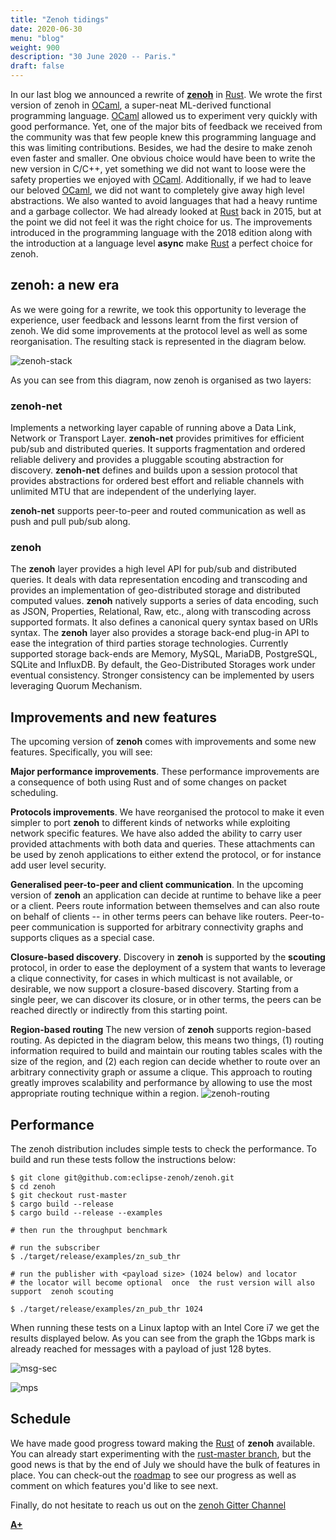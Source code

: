 ```yaml
---
title: "Zenoh tidings"
date: 2020-06-30
menu: "blog"
weight: 900
description: "30 June 2020 -- Paris."
draft: false
---
```

In our last blog we announced a rewrite of [**zenoh**](http://zenoh.io) in [Rust](http://rust-lang.org). We wrote the first version of zenoh in [OCaml](http://ocaml.org), a super-neat ML-derived functional programming language. [OCaml](http://ocaml.org) allowed us to experiment very quickly with good performance. Yet, one of the major bits of feedback we received from the community was that few people knew this programming language and this was limiting contributions. Besides, we had the desire to make zenoh even faster and smaller. One obvious choice would have been to write the new version in C/C++, yet something we did not want to loose were the safety properties we enjoyed with [OCaml](http://ocaml.org). Additionally, if we had to leave our beloved [OCaml](http://ocaml.org), we did not want to completely give away high level abstractions. We also wanted to avoid languages that had a heavy runtime and a garbage collector. We had already looked at [Rust](http://rust-lang.org) back in 2015, but at the point we did not feel it was the right choice for us. The improvements introduced in the programming language with the 2018 edition along with the introduction at a language level **async** make [Rust](http://rust-lang.org) a perfect choice for zenoh. 

## zenoh: a new era
As we were going for a rewrite, we took this opportunity to leverage the experience, user feedback and lessons learnt from the first version of zenoh. We did some improvements at the protocol level as well as some reorganisation. The resulting stack is represented in the diagram below.

![zenoh-stack](../../img/zenoh-stack.png)

As you can see from this diagram, now zenoh is organised as two layers: 

### zenoh-net
Implements a networking layer capable of running above a Data Link, Network or Transport Layer.  **zenoh-net** provides primitives for efficient pub/sub and distributed queries. It supports fragmentation and ordered reliable delivery and provides a pluggable scouting abstraction for discovery. **zenoh-net** defines and builds upon a session protocol that provides abstractions for ordered best effort and reliable channels with unlimited MTU that are independent of the underlying layer.

**zenoh-net** supports peer-to-peer and routed communication as well as push and pull pub/sub along.


### zenoh
The **zenoh** layer provides a high level API for pub/sub and distributed queries. It deals with data representation encoding and transcoding and provides an implementation of geo-distributed storage and distributed computed values. **zenoh** natively supports a series of data encoding, such as JSON, Properties, Relational, Raw, etc., along with transcoding across supported formats. It also defines a canonical query syntax based on URIs syntax.
The **zenoh** layer also provides a storage back-end plug-in API to ease the integration of third parties storage technologies. Currently supported storage back-ends are Memory, MySQL, MariaDB, PostgreSQL, SQLite and InfluxDB. By default, the Geo-Distributed Storages work under eventual consistency. Stronger consistency can be implemented by users leveraging Quorum Mechanism.

## Improvements and new features
The upcoming version of **zenoh** comes with improvements and some new features. Specifically, you will see:

**Major performance improvements**. These performance improvements are a consequence of both using Rust and of some changes on packet scheduling. 

**Protocols improvements**. We have reorganised the protocol to make it even simpler to port **zenoh** to different kinds of networks while exploiting network specific features. We have also added the ability to carry user provided attachments with both data and queries. These attachments can be used by zenoh applications to either extend the protocol, or for instance add user level security.  

**Generalised peer-to-peer and client communication**. In the upcoming version of **zenoh** an application can decide at runtime to behave like a peer or a client. Peers route information between themselves and can also route on behalf of clients -- in other terms peers can behave like routers. Peer-to-peer communication is supported for arbitrary connectivity graphs and supports cliques as a special case. 

**Closure-based discovery**. Discovery in **zenoh** is supported by the **scouting** protocol, in order to ease the deployment of a system that wants to leverage a clique connectivity, for cases in which multicast is not available, or desirable, we now support a closure-based discovery. Starting from a single peer, we can discover its closure, or in other terms, the peers can be reached directly or indirectly from this starting point.

**Region-based routing**
The new version of **zenoh** supports region-based routing. As depicted in the diagram below, this means two things, (1) routing information required to build and maintain our routing tables scales with the size of the region, and (2) each region can decide whether to route over an arbitrary connectivity graph or assume a clique. This approach to routing greatly improves scalability and performance by allowing to use the most appropriate routing technique within a region.
![zenoh-routing](../../img/routing.png)

## Performance
The zenoh distribution includes simple tests to check the performance. To build and run these tests follow the instructions below:

```
$ git clone git@github.com:eclipse-zenoh/zenoh.git
$ cd zenoh 
$ git checkout rust-master
$ cargo build --release
$ cargo build --release --examples

# then run the throughput benchmark

# run the subscriber
$ ./target/release/examples/zn_sub_thr

# run the publisher with <payload size> (1024 below) and locator 
# the locator will become optional  once  the rust version will also support  zenoh scouting 

$ ./target/release/examples/zn_pub_thr 1024
```

When running these tests on a Linux laptop with an Intel Core i7 we get the results displayed below. As you can see from the graph the 1Gbps mark is already reached for messages with a payload of just 128 bytes. 

![msg-sec](../../img/perf/2020.05.24-mgs-sec.png)

![mps](../../img/perf/2020.05.24-mbps.png)


## Schedule
We have made good progress toward making the [Rust](http://rust-lang) of **zenoh** available. You can already start experimenting with the [rust-master branch](https://github.com/eclipse-zenoh/zenoh/tree/rust-master), but the good news is that by the end of July we should have the bulk of features in place. 
You can check-out the [roadmap](https://github.com/eclipse-zenoh/zenoh/wiki/Roadmap) to see our progress as well as comment on which features you'd like to see next. 

Finally, do not hesitate to reach us out on the [zenoh Gitter Channel](http://gitter.im/atolab/zenoh)


[**A+**](https://github.com/kydos/)
